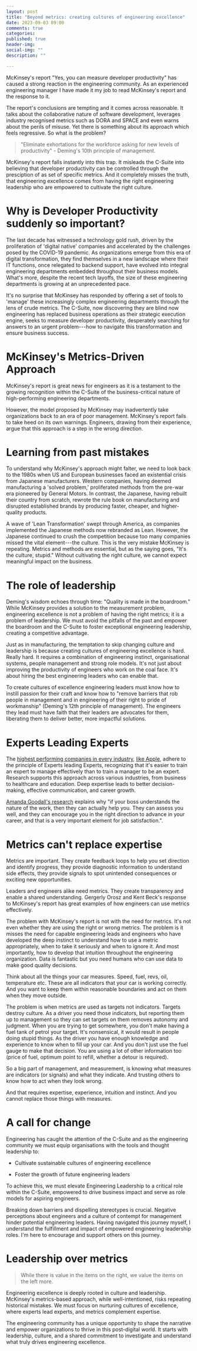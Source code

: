 ```yaml
---
layout: post
title: "Beyond metrics: creating cultures of engineering excellence"
date: 2023-09-03 09:00
comments: true
categories:
published: true
header-img:
social-img: ""
description: ""

---
```


McKinsey's report "Yes, you can measure developer productivity" has caused a strong reaction in the engineering community. As an experienced engineering manager I have made it my job to read McKinsey's report and the response to it.

The report's conclusions are tempting and it comes across reasonable. It talks about the collaborative nature of software development, leverages industry recognised metrics such as DORA and SPACE and even warns about the perils of misuse. Yet there is something about its approach which feels regressive. So what is the problem?

> "Eliminate exhortations for the workforce asking for new levels of productivity" - Deming's 10th principle of management.

McKinsey's report falls instantly into this trap. It misleads the C-Suite into believing that developer productivity can be controlled through the presciption of as set of specific metrics. And it completely misses the truth, that engineering excellence comes from having the right engineering leadership who are empowered to cultivate the right culture.

Why is Developer Productivity suddenly so important?
====================================================

The last decade has witnessed a technology gold rush, driven by the proliferation of 'digital native' companies and accelerated by the challenges posed by the COVID-19 pandemic. As organizations emerge from this era of digital transformation, they find themselves in a new landscape where their IT functions, once relegated to backend support, have evolved into integral engineering departments embedded throughout their business models. What's more, despite the recent tech layoffs, the size of these engineering departments is growing at an unprecedented pace.

It's no surprise that McKinsey has responded by offering a set of tools to 'manage' these increasingly complex engineering departments through the lens of crude metrics. The C-Suite, now discovering they are blind now engineering has replaced business operations as their strategic execution engine, seeks to measure developer productivity, desperately searching for answers to an urgent problem---how to navigate this transformation and ensure business success.

McKinsey's Metrics-Driven Approach
==================================

McKinsey's report is great news for engineers as it is a testament to the growing recognition within the C-Suite of the business-critical nature of high-performing engineering departments.

However, the model proposed by McKinsey may inadvertently take organizations back to an era of poor management. McKinsey's report fails to take heed on its own warnings. Engineers, drawing from their experience, argue that this approach is a step in the wrong direction.

Learning from past mistakes
===========================

To understand why McKinsey's approach might falter, we need to look back to the 1980s when US and European businesses faced an existential crisis from Japanese manufacturers. Western companies, having deemed manufacturing a 'solved problem,' proliferated methods from the pre-war era pioneered by General Motors. In contrast, the Japanese, having rebuilt their country from scratch, rewrote the rule book on manufacturing and disrupted established brands by producing faster, cheaper, and higher-quality products.

A wave of 'Lean Transformation' swept through America, as companies implemented the Japanese methods now rebranded as Lean. However, the Japanese continued to crush the competition because too many companies missed the vital element---the culture. This is the very mistake McKinsey is repeating. Metrics and methods are essential, but as the saying goes, "It's the culture, stupid." Without cultivating the right culture, we cannot expect meaningful impact on the business.

The role of leadership
======================

Deming's wisdom echoes through time: "Quality is made in the boardroom." While McKinsey provides a solution to the measurement problem, engineering excellence is not a problem of having the right metrics; it is a problem of leadership. We must avoid the pitfalls of the past and empower the boardroom and the C-Suite to foster exceptional engineering leadership, creating a competitive advantage.

Just as in manufacturing, the temptation to skip changing culture and leadership is because creating cultures of engineering excellence is hard. Really hard. It requires a combination of engineering instinct, organisational systems, people management and strong role models. It's not just about improving the productivity of engineers who work on the coal face. It's about hiring the best engineering leaders who can enable that.

To create cultures of excellence engineering leaders must know how to instill passion for their craft and know how to "remove barriers that rob people in management and in engineering of their right to pride of workmanship" (Deming's 12th principle of management). The engineers they lead must have faith that their leaders are advocates for them, liberating them to deliver better, more impactful solutions.

Experts Leading Experts
=======================

The [highest performing companies in every industry](https://www.forbes.com/sites/joshbersin/2012/03/09/why-leaders-must-be-experts-keys-to-success-from-ge/), [like Apple](https://hbr.org/2020/11/how-apple-is-organized-for-innovation), adhere to the principle of Experts leading Experts, recognizing that it's easier to train an expert to manage effectively than to train a manager to be an expert. Research supports this approach across various industries, from business to healthcare and education. Deep expertise leads to better decision-making, effective communication, and career growth.

[Amanda Goodall's research](https://hbr.org/podcast/2023/07/the-best-leaders-are-also-technical-experts) explains why "if your boss understands the nature of the work, then they can actually help you. They can assess you well, and they can encourage you in the right direction to advance in your career, and that is a very important element for job satisfaction.".

Metrics can't replace expertise
===============================

Metrics are important. They create feedback loops to help you set direction and identify progress, they provide diagnostic information to understand side effects, they provide signals to spot unintended consequences or exciting new opportunities.

Leaders and engineers alike need metrics. They create transparency and enable a shared understanding. Gergerly Orosz and Kent Beck's response to McKinsey's report has great examples of how engineers can use metrics effectively.

The problem with McKinsey's report is not with the need for metrics. It's not even whether they are using the right or wrong metrics. The problem is it misses the need for capable engineering leads and engineers who have developed the deep instinct to understand how to use a metric appropriately, when to take it seriously and when to ignore it. And most importantly, how to develop that intuition throughout the engineering organization. Data is fantastic but you need humans who can use data to make good quality decisions.

Think about all the things your car measures. Speed, fuel, revs, oil, temperature etc. These are all indicators that your car is working correctly. And you want to keep them within reasonable boundaries and act on them when they move outside.

The problem is when metrics are used as targets not indicators. Targets destroy culture. As a driver you need those indicators, but reporting them up to management so they can set targets on them removes autonomy and judgment. When you are trying to get somewhere, you don't make having a fuel tank of petrol your target. It's nonsensical, it would result in people doing stupid things. As the driver you have enough knowledge and experience to know when to fill up your car. And you don't just use the fuel gauge to make that decision. You are using a lot of other information too (price of fuel, optimum point to refill, whether a detour is required).

So a big part of management, and measurement, is knowing what measures are indicators (or signals) and what they indicate. And trusting others to know how to act when they look wrong.

And that requires expertise, experience, intuition and instinct. And you cannot replace those things with measures.

A call for change
=================

Engineering has caught the attention of the C-Suite and as the engineering community we must equip organisations with the tools and thought leadership to:

-   Cultivate sustainable cultures of engineering excellence

-   Foster the growth of future engineering leaders

To achieve this, we must elevate Engineering Leadership to a critical role within the C-Suite, empowered to drive business impact and serve as role models for aspiring engineers.

Breaking down barriers and dispelling stereotypes is crucial. Negative perceptions about engineers and a culture of contempt for management hinder potential engineering leaders. Having navigated this journey myself, I understand the fulfillment and impact of empowered engineering leadership roles. I'm here to encourage and support others on this journey.

Leadership over metrics
=======================

> While there is value in the items on the right, we value the items on the left more.

Engineering excellence is deeply rooted in culture and leadership. McKinsey's metrics-based approach, while well-intentioned, risks repeating historical mistakes. We must focus on nurturing cultures of excellence, where experts lead experts, and metrics complement expertise.

The engineering community has a unique opportunity to shape the narrative and empower organizations to thrive in this post-digital world. It starts with leadership, culture, and a shared commitment to investigate and understand what truly drives engineering excellence.
